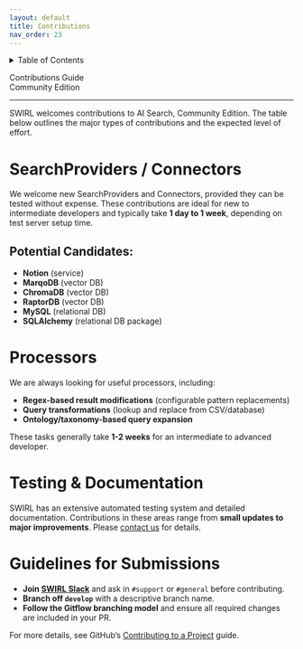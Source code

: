 ```yaml
---
layout: default
title: Contributions
nav_order: 23
---
```

<details markdown="block">
  <summary>
    Table of Contents
  </summary>
  {: .text-delta }
- TOC
{:toc}
</details>

<span class="big-text">Contributions Guide</span><br/><span class="med-text">Community Edition</span>

---

SWIRL welcomes contributions to AI Search, Community Edition. The table below outlines the major types of contributions and the expected level of effort.

# SearchProviders / Connectors

We welcome new SearchProviders and Connectors, provided they can be tested without expense. These contributions are ideal for new to intermediate developers and typically take **1 day to 1 week**, depending on test server setup time.

## Potential Candidates:
- **Notion** (service)
- **MarqoDB** (vector DB)
- **ChromaDB** (vector DB)
- **RaptorDB** (vector DB)
- **MySQL** (relational DB)
- **SQLAlchemy** (relational DB package)

# Processors

We are always looking for useful processors, including:

- **Regex-based result modifications** (configurable pattern replacements)
- **Query transformations** (lookup and replace from CSV/database)
- **Ontology/taxonomy-based query expansion**

These tasks generally take **1-2 weeks** for an intermediate to advanced developer.

# Testing & Documentation

SWIRL has an extensive automated testing system and detailed documentation. Contributions in these areas range from **small updates to major improvements**. Please [contact us](#support) for details.

# Guidelines for Submissions

- **Join [SWIRL Slack](#support)** and ask in `#support` or `#general` before contributing.
- **Branch off `develop`** with a descriptive branch name.
- **Follow the Gitflow branching model** and ensure all required changes are included in your PR.

For more details, see GitHub’s [Contributing to a Project](https://docs.github.com/en/get-started/exploring-projects-on-github/contributing-to-a-project) guide.




